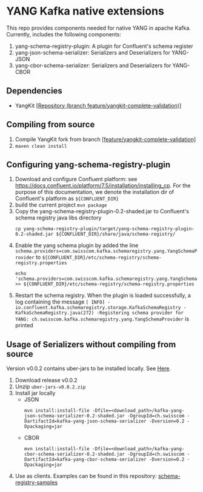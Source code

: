 # YANG Kafka native extensions

This repo provides components needed for native YANG in apache Kafka. Currently, includes the following components:

1. yang-schema-registry-plugin: A plugin for Confluent's schema register
2. yang-json-schema-serializer: Serializers and Deserializers for YANG-JSON
3. yang-cbor-schema-serializer: Serializers and Deserializers for YANG-CBOR 

## Dependencies
- YangKit [[Repository (branch feature/yangkit-complete-validation)]](https://github.com/network-analytics/yangkit/tree/feature/yangkit-complete-validation)

## Compiling from source
1. Compile YangKit fork from branch [[feature/yangkit-complete-validation]](https://github.com/network-analytics/yangkit/tree/feature/yangkit-complete-validation)
2. `maven clean install`

## Configuring yang-schema-registry-plugin

1. Download and configure Confluent platform: see https://docs.confluent.io/platform/7.5/installation/installing_cp. For
   the purpose of this documentation, we denote the installation dir of Confluent's platform as `${CONFLUENT_DIR}`
2. build the current project `mvn package`
3. Copy the yang-schema-registry-plugin-0.2-shaded.jar to Confluent's schema registry java libs directory
    ```shell
    cp yang-schema-registry-plugin/target/yang-schema-registry-plugin-0.2-shaded.jar ${CONFLUENT_DIR}/share/java/schema-registry/
    ``` 
4. Enable the yang schema plugin by added the line
   `schema.providers=com.swisscom.kafka.schemaregistry.yang.YangSchemaProvider` to
   `${CONFLUENT_DIR}/etc/schema-registry/schema-registry.properties`
   ```shell
   echo 'schema.providers=com.swisscom.kafka.schemaregistry.yang.YangSchemaProvider' >> ${CONFLUENT_DIR}/etc/schema-registry/schema-registry.properties
   ```
5. Restart the schema registry. When the plugin is loaded successfully, a log containing the message
   `[ INFO] - io.confluent.kafka.schemaregistry.storage.KafkaSchemaRegistry -KafkaSchemaRegistry.java(272) -Registering schema provider for YANG: ch.swisscom.kafka.schemaregistry.yang.YangSchemaProvider`
   is printed

## Usage of Serializers without compiling from source
Version v0.0.2 contains uber-jars to be installed locally. See [Here](https://github.com/network-analytics/yang-kafka-integration/releases/tag/v0.0.2).

1. Download release v0.0.2
2. Unzip `uber-jars-v0.0.2.zip`
3. Install jar locally
   - JSON
     ```shell
     mvn install:install-file -Dfile=<download_path>/kafka-yang-json-schema-serializer-0.2-shaded.jar -DgroupId=ch.swisscom -DartifactId=kafka-yang-json-schema-serializer -Dversion=0.2 -Dpackaging=jar
     ```
   - CBOR
     ```shell
     mvn install:install-file -Dfile=<download_path>/kafka-yang-cbor-schema-serializer-0.2-shaded.jar -DgroupId=ch.swisscom -DartifactId=kafka-yang-cbor-schema-serializer -Dversion=0.2 -Dpackaging=jar
     ```
4. Use as clients. Examples can be found in this repository: [schema-registry-samples](https://github.com/network-analytics/schema-registry-samples)
